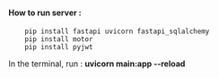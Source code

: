 
#### How to run server :

```
    pip install fastapi uvicorn fastapi_sqlalchemy
    pip install motor
    pip install pyjwt

```

In the terminal, run : <strong>uvicorn main:app --reload</strong>

